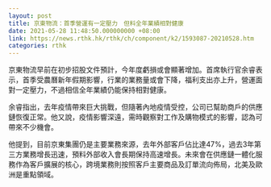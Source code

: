 ```yaml
---
layout: post
title: 京東物流：首季營運有一定壓力　但料全年業績相對健康
date: 2021-05-28 11:48:50.000000000 +08:00
link: https://news.rthk.hk/rthk/ch/component/k2/1593087-20210528.htm
categories: rthk
---
```


京東物流早前在初步招股文件預計，今年度虧損或會顯著增加。首席執行官余睿表示，首季受農曆新年假期影響，行業的業務量或會下降，福利支出亦上升，營運面對一定壓力，不過相信全年業績仍能保持相對健康。

余睿指出，去年疫情帶來巨大挑戰，但隨著內地疫情受控，公司已幫助商戶的供應鏈恢復正常。他又說，疫情影響深遠，需時觀察對工作及購物模式的影響，認為可帶來不少機會。

他提到，目前京東集團仍是主要業務來源，去年外部客戶佔比達47%，過去3年第三方業務增長迅速，預料外部收入會長期保持高速增長。未來會在供應鏈一體化服務作為客戶擴展的核心，跨境業務則按照客戶主要商品及訂單流向佈局，北美及歐洲是重點領域。

